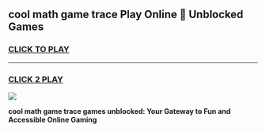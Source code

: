
## cool math game trace Play Online 👋 Unblocked Games
<h3>
<a href="https://news.freeplayer.one?title=cool_math_game_trace&ref=17CMG">CLICK TO PLAY</a></h3>
<hr>

<h3>
<a href="https://news.freeplayer.one?title=cool_math_game_trace&ref=17CMG">CLICK 2 PLAY</a>
  
</h3>

<a href="https://news.freeplayer.one?title=cool_math_game_trace&ref=17CMG/"><img src="https://clearcache.store/games.png"></a>


**cool math game trace games unblocked: Your Gateway to Fun and Accessible Online Gaming**
